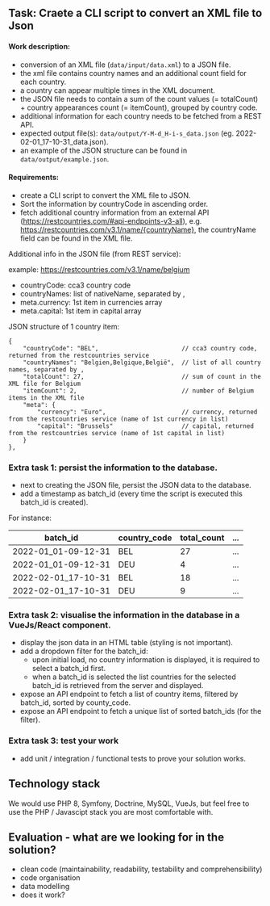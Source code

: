 ## Task: Craete a CLI script to convert an XML file to Json

#### Work description:

* conversion of an XML file (`data/input/data.xml`) to a JSON file.
* the xml file contains country names and an additional count field for each country.
* a country can appear multiple times in the XML document.
* the JSON file needs to contain a sum of the count values (= totalCount) + country appearances count (= itemCount), grouped by country code.
* additional information for each country needs to be fetched from a REST API.  
* expected output file(s): `data/output/Y-M-d_H-i-s_data.json` (eg. 2022-02-01_17-10-31_data.json).
* an example of the JSON structure can be found in `data/output/example.json`.

#### Requirements:

* create a CLI script to convert the XML file to JSON.
* Sort the information by countryCode in ascending order.
* fetch additional country information from an external API (https://restcountries.com/#api-endpoints-v3-all), e.g. https://restcountries.com/v3.1/name/{countryName}, the countryName field can be found in the XML file.

Additional info in the JSON file (from REST service):

example: https://restcountries.com/v3.1/name/belgium

* countryCode: cca3 country code
* countryNames: list of nativeName, separated by ,
* meta.currency: 1st item in currencies array
* meta.capital: 1st item in capital array

JSON structure of 1 country item:

```
{
    "countryCode": "BEL",                       // cca3 country code, returned from the restcountries service
    "countryNames": "Belgien,Belgique,België",  // list of all country names, separated by ,
    "totalCount": 27,                           // sum of count in the XML file for Belgium
    "itemCount": 2,                             // number of Belgium items in the XML file
    "meta": {
        "currency": "Euro",                     // currency, returned from the restcountries service (name of 1st currency in list)
        "capital": "Brussels"                   // capital, returned from the restcountries service (name of 1st capital in list)
    }
},
```

### Extra task 1: persist the information to the database.
* next to creating the JSON file, persist the JSON data to the database.
* add a timestamp as batch_id (every time the script is executed this batch_id is created).

For instance:

| batch_id            | country_code | total_count | ... |
| ------------------- | ------------ | ----------- | --- |
| 2022-01_01-09-12-31 | BEL          | 27          | ... |
| 2022-01_01-09-12-31 | DEU          | 4           | ... |
| 2022-02-01_17-10-31 | BEL          | 18          | ... |
| 2022-02-01_17-10-31 | DEU          | 9           | ... |

### Extra task 2: visualise the information in the database in a VueJs/React component.
* display the json data in an HTML table (styling is not important).
* add a dropdown filter for the batch_id:
	* upon initial load, no country information is displayed, it is required to select a batch_id first.
	* when a batch_id is selected the list countries for the selected batch_id is retrieved from the server and displayed.
* expose an API endpoint to fetch a list of country items, filtered by batch_id, sorted by county_code.
* expose an API endpoint to fetch a unique list of sorted batch_ids (for the filter).

### Extra task 3: test your work
* add unit / integration / functional tests to prove your solution works.

## Technology stack
We would use PHP 8, Symfony, Doctrine, MySQL, VueJs, but feel free to use the PHP / Javascipt stack you are most comfortable with.

## Evaluation - what are we looking for in the solution?
* clean code (maintainability, readability, testability and comprehensibility)
* code organisation
* data modelling
* does it work?